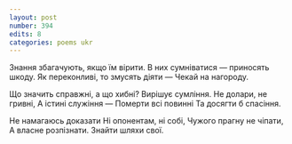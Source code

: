 ```yaml
---
layout: post
number: 394
edits: 8
categories: poems ukr
---
```


Знання збагачують, якщо їм вірити.
В них сумніватися — приносять шкоду.
Як переконливі, то змусять діяти —
Чекай на нагороду.

Що значить справжні, а що хибні?
Вирішує сумління.
Не долари, не гривні,
А істині служіння —
Померти всі повинні
Та досягти б спасіння. 

Не намагаюсь доказати 
Ні опонентам, ні собі,
Чужого прагну не чіпати,
А власне розпізнати.
Знайти шляхи свої.
